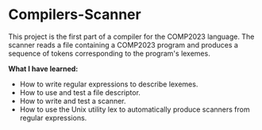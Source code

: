 ﻿# Compilers-Scanner
This project is the first part of a compiler for the COMP2023 language. The scanner reads a file containing a COMP2023 program and produces a sequence of tokens corresponding to the program's lexemes.

**What I have learned:**

* How to write regular expressions to describe lexemes.
* How to use and test a file descriptor.
* How to write and test a scanner.
* How to use the Unix utility lex to automatically produce scanners from regular expressions.
